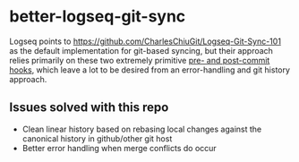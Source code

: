 # better-logseq-git-sync

Logseq points to https://github.com/CharlesChiuGit/Logseq-Git-Sync-101 as the default implementation
for git-based syncing, but their approach relies primarily on these two extremely primitive [pre- and post-commit hooks](https://github.com/CharlesChiuGit/Logseq-Git-Sync-101/tree/main/git-hooks),
which leave a lot to be desired from an error-handling and git history approach.

## Issues solved with this repo
* Clean linear history based on rebasing local changes against the canonical history in github/other git host
* Better error handling when merge conflicts do occur

